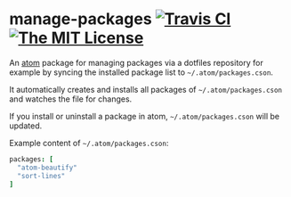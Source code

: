 # manage-packages [![Travis CI](https://img.shields.io/travis/Gerschtli/manage-packages.svg?style=flat-square)](https://travis-ci.org/Gerschtli/manage-packages) [![The MIT License](https://img.shields.io/badge/license-MIT-orange.svg?style=flat-square)](http://opensource.org/licenses/MIT)

An [atom](https://atom.io/) package for managing packages via a dotfiles repository for example by syncing the installed package list to `~/.atom/packages.cson`.

It automatically creates and installs all packages of `~/.atom/packages.cson` and watches the file for changes.

If you install or uninstall a package in atom, `~/.atom/packages.cson` will be updated.

Example content of `~/.atom/packages.cson`:

```cson
packages: [
  "atom-beautify"
  "sort-lines"
]
```

